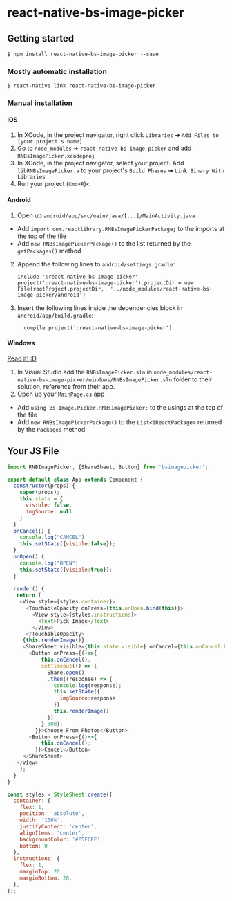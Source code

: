 
# react-native-bs-image-picker

## Getting started

`$ npm install react-native-bs-image-picker --save`

### Mostly automatic installation

`$ react-native link react-native-bs-image-picker`

### Manual installation


#### iOS

1. In XCode, in the project navigator, right click `Libraries` ➜ `Add Files to [your project's name]`
2. Go to `node_modules` ➜ `react-native-bs-image-picker` and add `RNBsImagePicker.xcodeproj`
3. In XCode, in the project navigator, select your project. Add `libRNBsImagePicker.a` to your project's `Build Phases` ➜ `Link Binary With Libraries`
4. Run your project (`Cmd+R`)<

#### Android

1. Open up `android/app/src/main/java/[...]/MainActivity.java`
  - Add `import com.reactlibrary.RNBsImagePickerPackage;` to the imports at the top of the file
  - Add `new RNBsImagePickerPackage()` to the list returned by the `getPackages()` method
2. Append the following lines to `android/settings.gradle`:
  	```
  	include ':react-native-bs-image-picker'
  	project(':react-native-bs-image-picker').projectDir = new File(rootProject.projectDir, 	'../node_modules/react-native-bs-image-picker/android')
  	```
3. Insert the following lines inside the dependencies block in `android/app/build.gradle`:
  	```
      compile project(':react-native-bs-image-picker')
  	```

#### Windows
[Read it! :D](https://github.com/ReactWindows/react-native)

1. In Visual Studio add the `RNBsImagePicker.sln` in `node_modules/react-native-bs-image-picker/windows/RNBsImagePicker.sln` folder to their solution, reference from their app.
2. Open up your `MainPage.cs` app
  - Add `using Bs.Image.Picker.RNBsImagePicker;` to the usings at the top of the file
  - Add `new RNBsImagePickerPackage()` to the `List<IReactPackage>` returned by the `Packages` method

## Your JS File

```javascript
import RNBImagePicker, {ShareSheet, Button} from 'bsimagepicker';

export default class App extends Component {
  constructor(props) {
    super(props);
    this.state = {
      visible: false,
      imgSource: null
    }
  }
  onCancel() {
    console.log("CANCEL")
    this.setState({visible:false});
  }
  onOpen() {
    console.log("OPEN")
    this.setState({visible:true});
  }
  
  render() {
   return (
    <View style={styles.container}>
      <TouchableOpacity onPress={this.onOpen.bind(this)}>
        <View style={styles.instructions}>
          <Text>Pick Image</Text>
        </View>
      </TouchableOpacity>
     {this.renderImage()}
     <ShareSheet visible={this.state.visible} onCancel={this.onCancel.bind(this)}>
       <Button onPress={()=>{
           this.onCancel();
           setTimeout(() => {
             Share.open()
             .then((response) => {
               console.log(response);
               this.setState({
                 imgSource:response
               })
               this.renderImage()
             })
           },300);
         }}>Choose From Photos</Button>
       <Button onPress={()=>{
           this.onCancel();
         }}>Cancel</Button>
     </ShareSheet>
   </View>
    );
  }
}

const styles = StyleSheet.create({
  container: {
    flex: 1,
    position: 'absolute',
    width: '100%',
    justifyContent: 'center',
    alignItems: 'center',
    backgroundColor: '#F5FCFF',
    bottom: 0
  },
  instructions: {
    flex: 1,
    marginTop: 20,
    marginBottom: 20,
  },
});

```
